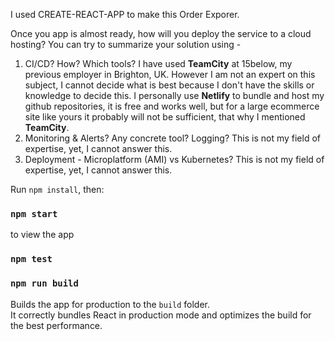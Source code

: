 I used CREATE-REACT-APP to make this Order Exporer.

Once you app is almost ready, how will you deploy the service to a cloud hosting? You can try to summarize your solution using -

1. CI/CD? How? Which tools?
   I have used **TeamCity** at 15below, my previous employer in Brighton, UK. However I am not an expert on this subject, I cannot decide what is best because I don't have the skills or knowledge to decide this. I personally use **Netlify** to bundle and host my github repositories, it is free and works well, but for a large ecommerce site like yours it probably will not be sufficient, that why I mentioned **TeamCity**.
2. Monitoring & Alerts? Any concrete tool? Logging?
   This is not my field of expertise, yet, I cannot answer this.
3. Deployment - Microplatform (AMI) vs Kubernetes?
   This is not my field of expertise, yet, I cannot answer this.

Run `npm install`, then:

### `npm start`

to view the app

### `npm test`

### `npm run build`

Builds the app for production to the `build` folder.<br>
It correctly bundles React in production mode and optimizes the build for the best performance.

